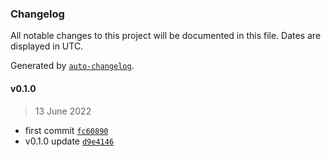### Changelog

All notable changes to this project will be documented in this file. Dates are displayed in UTC.

Generated by [`auto-changelog`](https://github.com/CookPete/auto-changelog).

#### v0.1.0

> 13 June 2022

- first commit [`fc60890`](https://git.echelon4.space/sk7n4k3d/fedispace/commit/fc60890c45de1402f7d130cae913d3ab16fc6959)
- v0.1.0 update [`d9e4146`](https://git.echelon4.space/sk7n4k3d/fedispace/commit/d9e4146047258b51262fda208a6af9d850fee7bc)
